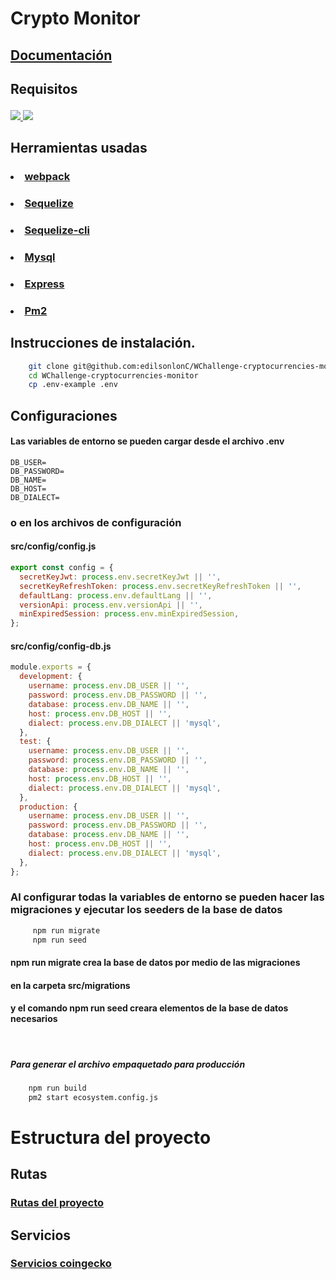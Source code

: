 # Crypto Monitor

## <a href="https://app.swaggerhub.com/apis-docs/eddylson/WChallenge/1.0.0"> Documentación </a>

## <p> Requisitos </p>

<a href="https://www.npmjs.com/"> 
<img src="https://img.shields.io/npm/v/npm"> </a>
<a href="https://nodejs.org/es/"> 
<img src="https://img.shields.io/badge/node%40latest-%3E%3D%2016.0.0-brightgreen"> 
</a>

## Herramientas usadas

### <ul>

### <li><a href="https://webpack.js.org/"> webpack </a> </li>

### <li> <a href="https://sequelize.org/master/manual/getting-started.html"> Sequelize </a></li>

### <li> <a href="https://sequelize.org/master/manual/migrations.html"> Sequelize-cli </a> </li>

### <li> <a href="https://www.mysql.com/"> Mysql</a> </li>

### <li> <a href="https://expressjs.com/es/"> Express</a> </li>

### <li> <a href="https://pm2.keymetrics.io/"> Pm2 </a> </li>

</ul>
 
## Instrucciones de instalación.

```bash
    git clone git@github.com:edilsonlonC/WChallenge-cryptocurrencies-monitor.git
    cd WChallenge-cryptocurrencies-monitor
    cp .env-example .env
```

## Configuraciones

#### Las variables de entorno se pueden cargar desde el archivo .env

```
DB_USER=
DB_PASSWORD=
DB_NAME=
DB_HOST=
DB_DIALECT=
```

### o en los archivos de configuración

#### src/config/config.js

```js
export const config = {
  secretKeyJwt: process.env.secretKeyJwt || '',
  secretKeyRefreshToken: process.env.secretKeyRefreshToken || '',
  defaultLang: process.env.defaultLang || '',
  versionApi: process.env.versionApi || '',
  minExpiredSession: process.env.minExpiredSession,
};
```

#### src/config/config-db.js

```js
module.exports = {
  development: {
    username: process.env.DB_USER || '',
    password: process.env.DB_PASSWORD || '',
    database: process.env.DB_NAME || '',
    host: process.env.DB_HOST || '',
    dialect: process.env.DB_DIALECT || 'mysql',
  },
  test: {
    username: process.env.DB_USER || '',
    password: process.env.DB_PASSWORD || '',
    database: process.env.DB_NAME || '',
    host: process.env.DB_HOST || '',
    dialect: process.env.DB_DIALECT || 'mysql',
  },
  production: {
    username: process.env.DB_USER || '',
    password: process.env.DB_PASSWORD || '',
    database: process.env.DB_NAME || '',
    host: process.env.DB_HOST || '',
    dialect: process.env.DB_DIALECT || 'mysql',
  },
};
```

### Al configurar todas la variables de entorno se pueden hacer las migraciones y ejecutar los seeders de la base de datos

```bash
     npm run migrate
     npm run seed
```

#### npm run migrate crea la base de datos por medio de las migraciones

#### en la carpeta src/migrations

#### y el comando npm run seed creara elementos de la base de datos necesarios

<br>

##### Para generar el archivo empaquetado para producción

```bash
    npm run build
    pm2 start ecosystem.config.js
```

# Estructura del proyecto

## Rutas

### [Rutas del proyecto](src/routes/README.md)

## Servicios

### [Servicios coingecko](https://github.com/miscavage/CoinGecko-API)
